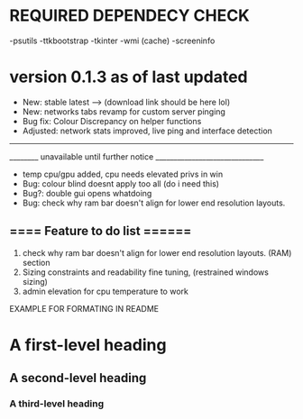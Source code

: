 # REQUIRED DEPENDECY CHECK
-psutils
-ttkbootstrap
-tkinter
-wmi (cache)
-screeninfo

# version 0.1.3 as of last updated
- New: stable latest --> (download link should be here lol)
- New: networks tabs revamp for custom server pinging
- Bug fix: Colour Discrepancy on helper functions
- Adjusted: network stats improved, live ping and interface detection
_________________________________________________________________________
________  unavailable until further notice ______________________________
- temp cpu/gpu added, cpu needs elevated privs in win
- Bug: colour blind doesnt apply too all (do i need this)
- Bug?: double gui opens whatdoing
- Bug: check why ram bar doesn't align for lower end resolution layouts. 

## ==== Feature to do list ======
1. check why ram bar doesn't align for lower end resolution layouts. (RAM) section
2. Sizing constraints and readability fine tuning, (restrained windows sizing)
3. admin elevation for cpu temperature to work

EXAMPLE FOR FORMATING IN README
# A first-level heading
## A second-level heading
### A third-level heading


